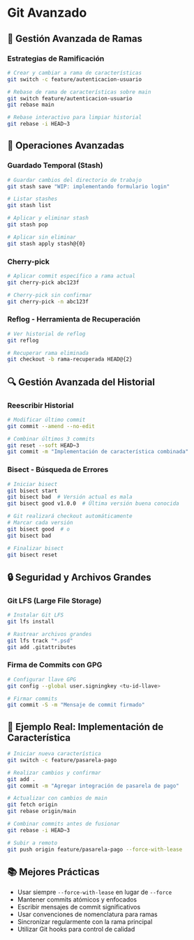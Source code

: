 # Git Avanzado

## 🔄 Gestión Avanzada de Ramas

### Estrategias de Ramificación
```bash
# Crear y cambiar a rama de características
git switch -c feature/autenticacion-usuario

# Rebase de rama de características sobre main
git switch feature/autenticacion-usuario
git rebase main

# Rebase interactivo para limpiar historial
git rebase -i HEAD~3
```

## 🎯 Operaciones Avanzadas

### Guardado Temporal (Stash)
```bash
# Guardar cambios del directorio de trabajo
git stash save "WIP: implementando formulario login"

# Listar stashes
git stash list

# Aplicar y eliminar stash
git stash pop

# Aplicar sin eliminar
git stash apply stash@{0}
```

### Cherry-pick
```bash
# Aplicar commit específico a rama actual
git cherry-pick abc123f

# Cherry-pick sin confirmar
git cherry-pick -n abc123f
```

### Reflog - Herramienta de Recuperación
```bash
# Ver historial de reflog
git reflog

# Recuperar rama eliminada
git checkout -b rama-recuperada HEAD@{2}
```

## 🔍 Gestión Avanzada del Historial

### Reescribir Historial
```bash
# Modificar último commit
git commit --amend --no-edit

# Combinar últimos 3 commits
git reset --soft HEAD~3
git commit -m "Implementación de característica combinada"
```

### Bisect - Búsqueda de Errores
```bash
# Iniciar bisect
git bisect start
git bisect bad  # Versión actual es mala
git bisect good v1.0.0  # Última versión buena conocida

# Git realizará checkout automáticamente
# Marcar cada versión
git bisect good  # o
git bisect bad

# Finalizar bisect
git bisect reset
```

## 🔒 Seguridad y Archivos Grandes

### Git LFS (Large File Storage)
```bash
# Instalar Git LFS
git lfs install

# Rastrear archivos grandes
git lfs track "*.psd"
git add .gitattributes
```

### Firma de Commits con GPG
```bash
# Configurar llave GPG
git config --global user.signingkey <tu-id-llave>

# Firmar commits
git commit -S -m "Mensaje de commit firmado"
```

## 🚀 Ejemplo Real: Implementación de Característica

```bash
# Iniciar nueva característica
git switch -c feature/pasarela-pago

# Realizar cambios y confirmar
git add .
git commit -m "Agregar integración de pasarela de pago"

# Actualizar con cambios de main
git fetch origin
git rebase origin/main

# Combinar commits antes de fusionar
git rebase -i HEAD~3

# Subir a remoto
git push origin feature/pasarela-pago --force-with-lease
```

## 📚 Mejores Prácticas
- Usar siempre `--force-with-lease` en lugar de `--force`
- Mantener commits atómicos y enfocados
- Escribir mensajes de commit significativos
- Usar convenciones de nomenclatura para ramas
- Sincronizar regularmente con la rama principal
- Utilizar Git hooks para control de calidad